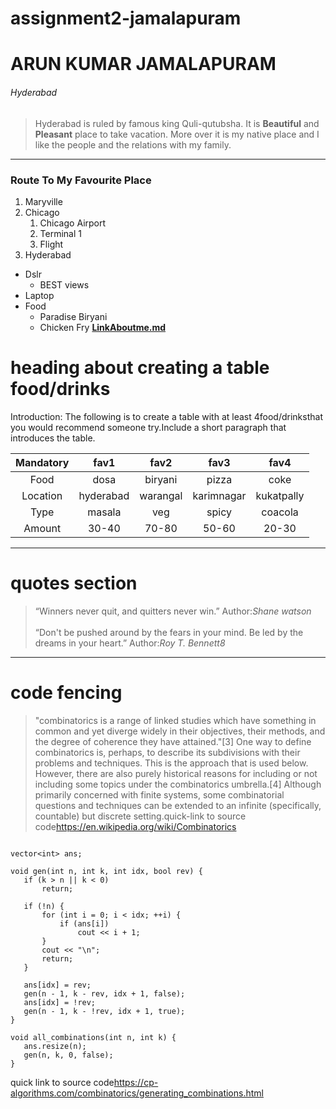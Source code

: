 # assignment2-jamalapuram

# ARUN KUMAR JAMALAPURAM

###### Hyderabad

> Hyderabad is ruled by famous king Quli-qutubsha. It is **Beautiful** and **Pleasant** place to take vacation. More over it is my native place and I like the people and the relations with my family.


------

### Route To My Favourite Place
1. Maryville
2. Chicago
    1. Chicago Airport
    2. Terminal 1
    3. Flight
3. Hyderabad
* Dslr
    * BEST views
* Laptop
* Food
   * Paradise Biryani
   * Chicken Fry
**[LinkAboutme.md](Aboutme.md)**

# heading about creating a table food/drinks

Introduction:
The following is to  create a table with at least 4food/drinksthat you would recommend someone try.Include a short paragraph that introduces the table. 

 |Mandatory|fav1             |fav2                  |fav3              |fav4            | 
 |:-------:|:--------:       |:--------:            |:--------:        |:-------:       |
 |Food     |dosa             |biryani               |pizza             |coke            |
 |Location |hyderabad        |warangal              |karimnagar        |kukatpally      |
 |Type     |masala           |veg                   |spicy             |coacola         |
 |Amount   |30-40            |70-80                 |50-60             |20-30           |

  ----
  # quotes section
  >“Winners never quit, and quitters never win.”
  >Author:*Shane watson* <br>   
  >“Don't be pushed around by the fears in your mind. Be led by the dreams in your heart.”
  >Author:*Roy T. Bennett8* 

 ----
 # code fencing
 > "combinatorics is a range of linked studies which have something in common and yet diverge widely in their objectives, their methods, and the degree of coherence they have attained."[3] One way to define combinatorics is, perhaps, to describe its subdivisions with their problems and techniques. This is the approach that is used below. However, there are also purely historical reasons for including or not including some topics under the combinatorics umbrella.[4] Although primarily concerned with finite systems, some combinatorial questions and techniques can be extended to an infinite (specifically, countable) but discrete setting.quick-link to source code<https://en.wikipedia.org/wiki/Combinatorics>
 ```

vector<int> ans;

void gen(int n, int k, int idx, bool rev) {
    if (k > n || k < 0)
        return;

    if (!n) {
        for (int i = 0; i < idx; ++i) {
            if (ans[i])
                cout << i + 1;
        }
        cout << "\n";
        return;
    }

    ans[idx] = rev;
    gen(n - 1, k - rev, idx + 1, false);
    ans[idx] = !rev;
    gen(n - 1, k - !rev, idx + 1, true);
}

void all_combinations(int n, int k) {
    ans.resize(n);
    gen(n, k, 0, false);
}
```
quick link to source code<https://cp-algorithms.com/combinatorics/generating_combinations.html>
 
